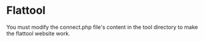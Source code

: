 # Flattool
You must modify the connect.php file's content in the tool directory to make the flattool website work.

